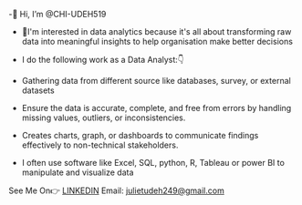 -👋 Hi, I’m @CHI-UDEH519


- 👀I'm interested in data analytics because it's all about transforming raw data into meaningful insights to help organisation make better decisions


- I do the following work as a Data Analyst:👇 
- Gathering data from different source like databases, survey, or external datasets
- Ensure the data is accurate, complete, and free from errors by handling missing values, outliers, or inconsistencies. 
- Creates charts, graph, or dashboards to communicate findings effectively to non-technical stakeholders.
- I often use software like Excel, SQL, python, R, Tableau or power BI to manipulate and visualize data


See Me On👉 [LINKEDIN](https://www.linkedin.com/in/chinenye-juliet-udeh-62a301217?utm_source=share&utm_campaign=share_via&utm_content=profile&utm_medium=android_app) 
Email: julietudeh249@gmail.com
